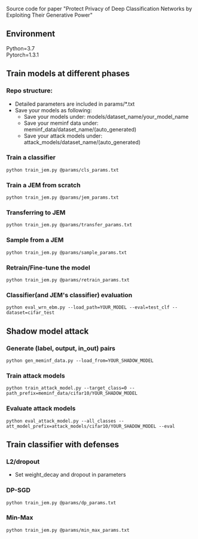 Source code for paper "Protect Privacy of Deep Classification Networks by Exploiting
Their Generative Power"

## Environment
Python=3.7 \
Pytorch=1.3.1

## Train models at different phases
### Repo structure:
- Detailed parameters are included in params/*.txt
- Save your models as following:
   - Save your models under: models/dataset_name/your_model_name
   - Save your meminf data under: meminf_data/dataset_name/(auto_generated)
   - Save your attack models under: attack_models/dataset_name/(auto_generated)
### Train a classifier
```
python train_jem.py @params/cls_params.txt
```
### Train a JEM from scratch
```
python train_jem.py @params/jem_params.txt
```
### Transferring to JEM
```
python train_jem.py @params/transfer_params.txt
```
### Sample from a JEM
```
python train_jem.py @params/sample_params.txt
```
### Retrain/Fine-tune the model
```
python train_jem.py @params/retrain_params.txt
```
### Classifier(and JEM's classifier) evaluation
```
python eval_wrn_ebm.py --load_path=YOUR_MODEL --eval=test_clf --dataset=cifar_test
```

## Shadow model attack
### Generate (label, output, in_out) pairs
```
python gen_meminf_data.py --load_from=YOUR_SHADOW_MODEL
```
  
### Train attack models
```
python train_attack_model.py --target_class=0 --path_prefix=meminf_data/cifar10/YOUR_SHADOW_MODEL
```

### Evaluate attack models
```
python eval_attack_model.py --all_classes --att_model_prefix=attack_models/cifar10/YOUR_SHADOW_MODEL --eval
```

## Train classifier with defenses
### L2/dropout
- Set weight_decay and dropout in parameters
### DP-SGD
```
python train_jem.py @params/dp_params.txt
```
### Min-Max
```
python train_jem.py @params/min_max_params.txt
```

